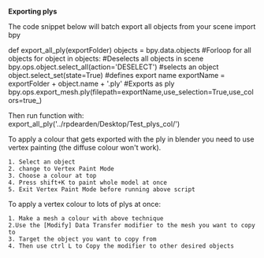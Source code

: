 **Exporting plys**

The code snippet below will batch export all objects from your scene 
import bpy

def export_all_ply(exportFolder)
    objects = bpy.data.objects
	#Forloop for all objects
    for object in objects:
        #Deselects all objects in scene
        bpy.ops.object.select_all(action='DESELECT')
        #selects an object
        object.select_set(state=True)
        #defines export name
        exportName = exportFolder + object.name + '.ply'
        #Exports as ply
        bpy.ops.export_mesh.ply(filepath=exportName,use_selection=True,use_colors=true_)
        
Then run function with:
export_all_ply('../rpdearden/Desktop/Test_plys_col/')
        
To apply a colour that gets exported with the ply in blender you need to use vertex painting (the diffuse colour won't work).

	1. Select an object
	2. change to Vertex Paint Mode
	3. Choose a colour at top
	4. Press shift+K to paint whole model at once
	5. Exit Vertex Paint Mode before running above script
	
To apply a vertex colour to lots of plys at once:
	
	1. Make a mesh a colour with above technique
	2.Use the [Modify] Data Transfer modifier to the mesh you want to copy to
	3. Target the object you want to copy from
	4. Then use ctrl L to Copy the modifier to other desired objects